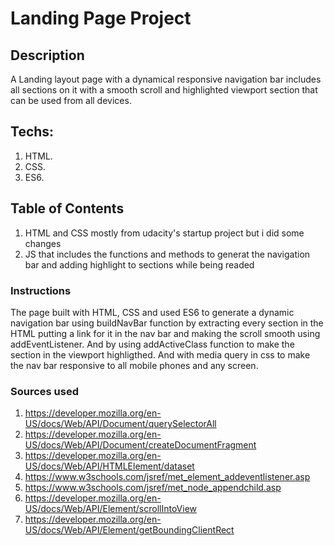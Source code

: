 # Landing Page Project

## Description

A Landing layout page with a dynamical responsive navigation bar includes all sections on it with a smooth scroll and highlighted viewport section that can be used from all devices.

## Techs:

1. HTML.
2. CSS.
3. ES6.

## Table of Contents

1. HTML and CSS  mostly from udacity's startup project but i did some changes
2. JS that includes the functions and methods to generat the navigation bar and adding highlight to sections while being readed


### Instructions

The page built with HTML, CSS and used ES6 to generate a dynamic navigation bar using buildNavBar function by extracting every section in the HTML putting a link for it in the nav bar and making the scroll smooth using addEventListener.
And by using addActiveClass function to make the section in the viewport highligthed.
And with media query in css to make the nav bar responsive to all mobile phones and any screen.

### Sources used

1. https://developer.mozilla.org/en-US/docs/Web/API/Document/querySelectorAll
2. https://developer.mozilla.org/en-US/docs/Web/API/Document/createDocumentFragment
3. https://developer.mozilla.org/en-US/docs/Web/API/HTMLElement/dataset
4. https://www.w3schools.com/jsref/met_element_addeventlistener.asp
5. https://www.w3schools.com/jsref/met_node_appendchild.asp
6. https://developer.mozilla.org/en-US/docs/Web/API/Element/scrollIntoView
7. https://developer.mozilla.org/en-US/docs/Web/API/Element/getBoundingClientRect